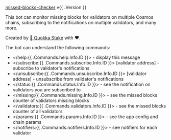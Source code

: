 [missed-blocks-checker](<https://github.com/QuokkaStake/missed-blocks-checker>) v{{ .Version }}

This bot can monitor missing blocks for validators on multiple Cosmos chains,
subscribing to the notifications on multiple validators, and many more.

Created by [🐹 Quokka Stake](<https://quokkastake.io>) with ❤️.

The bot can understand the following commands:
- </help:{{ .Commands.help.Info.ID }}> - display this message
- </subscribe:{{ .Commands.subscribe.Info.ID }}> [validator address] - subscribe to validator's notifications
- </unsubscribe:{{ .Commands.unsubscribe.Info.ID }}> [validator address] - unsubscribe from validator's notifications
- </status:{{ .Commands.status.Info.ID }}> - see the notification on validators you are subscribed to
- </missing:{{ .Commands.missing.Info.ID }}> - see the missed blocks counter of validators missing blocks
- </validators:{{ .Commands.validators.Info.ID }}> - see the missed blocks counter of all validators
- </params:{{ .Commands.params.Info.ID }}> - see the app config and chain params
- </notifiers:{{ .Commands.notifiers.Info.ID }}> - see notifiers for each validator
